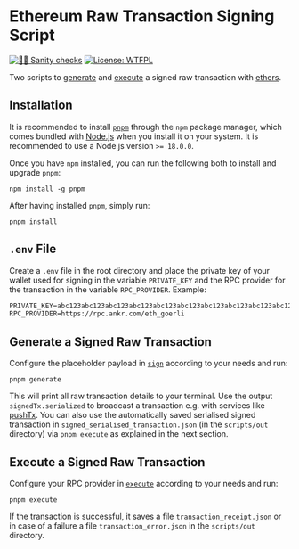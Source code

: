 # Ethereum Raw Transaction Signing Script

[![👮‍♂️ Sanity checks](https://github.com/pcaversaccio/raw-tx/actions/workflows/checks.yml/badge.svg)](https://github.com/pcaversaccio/raw-tx/actions/workflows/checks.yml)
[![License: WTFPL](https://img.shields.io/badge/License-WTFPL-blue.svg)](http://www.wtfpl.net/about)

Two scripts to [generate](./scripts/sign.ts) and [execute](./scripts/execute.ts) a signed raw transaction with [ethers](https://docs.ethers.org/v6).

## Installation

It is recommended to install [`pnpm`](https://pnpm.io) through the `npm` package manager, which comes bundled with [Node.js](https://nodejs.org/en) when you install it on your system. It is recommended to use a Node.js version `>= 18.0.0`.

Once you have `npm` installed, you can run the following both to install and upgrade `pnpm`:

```console
npm install -g pnpm
```

After having installed `pnpm`, simply run:

```console
pnpm install
```

## `.env` File

Create a `.env` file in the root directory and place the private key of your wallet used for signing in the variable `PRIVATE_KEY` and the RPC provider for the transaction in the variable `RPC_PROVIDER`. Example:

```txt
PRIVATE_KEY=abc123abc123abc123abc123abc123abc123abc123abc123abc123abc123abc1
RPC_PROVIDER=https://rpc.ankr.com/eth_goerli
```

## Generate a Signed Raw Transaction

Configure the placeholder payload in [`sign`](./scripts/sign.ts) according to your needs and run:

```console
pnpm generate
```

This will print all raw transaction details to your terminal. Use the output `signedTx.serialized` to broadcast a transaction e.g. with services like [pushTx](https://etherscan.io/pushTx). You can also use the automatically saved serialised signed transaction in `signed_serialised_transaction.json` (in the `scripts/out` directory) via `pnpm execute` as explained in the next section.

## Execute a Signed Raw Transaction

Configure your RPC provider in [`execute`](./scripts/execute.ts) according to your needs and run:

```console
pnpm execute
```

If the transaction is successful, it saves a file `transaction_receipt.json` or in case of a failure a file `transaction_error.json` in the `scripts/out` directory.
